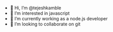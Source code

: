 - 👋 Hi, I’m @tejeshkamble
- 👀 I’m interested in javascript
- 🌱 I’m currently working as a node.js developer
- 💞️ I’m looking to collaborate on git

<!---
tejeshkamble/tejeshkamble is a ✨ special ✨ repository because its `README.md` (this file) appears on your GitHub profile.
You can click the Preview link to take a look at your changes.
--->
